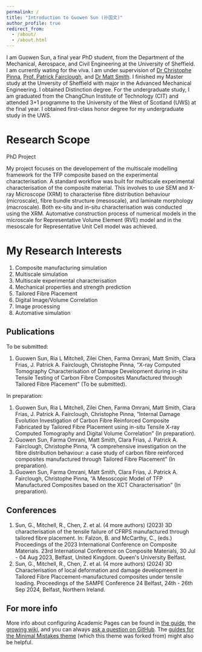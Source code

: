 ```yaml
---
permalink: /
title: "Introduction to Guowen Sun (孙国文)"
author_profile: true
redirect_from: 
  - /about/
  - /about.html
---
```


I am Guowen Sun, a final year PhD student, from the Department of the Mechanical, Aerospace, and Civil Engineering at the University of Sheffield. I am currently wating for the viva. I am under supervision of [Dr Christophe Pinna](https://www.sheffield.ac.uk/mac/people/mech-eng-academic-staff/christophe-pinna), [Prof. Patrick Fairclough](https://www.sheffield.ac.uk/mac/people/mech-eng-academic-staff/patrick-fairclough), and [Dr Matt Smith](https://www.sheffield.ac.uk/amrc/amrc-research-staff/matt-smith). I finished my Master study at the Unversity of Sheffield with major in the Advanced Mechanical Engineering. I obtained Distinction degree. For the undergraduate study, I am graduated from the ChangChun Institute of Technology (CIT) and attended 3+1 programme to the University of the West of Scotland (UWS) at the final year. I obtained first-class honor degree for my undergraduate study in the UWS. 

Research Scope
======
PhD Project

My project focuses on the developement of the multiscale modelling framework for the TFP composite based on the experimental characterisation. A standard workflow was built for multiscale experimental characterisation of the composite material. This involves to use SEM and X-ray Microscope (XRM) to characterise fibre distribution behaviour (microscale), fibre bundle structure (mesoscale), and laminate morphology (macroscale). Both ex-situ and in-situ characterisation was conducted using the XRM. Automative construction process of numerical models in the microscale for Representative Volume Element (RVE) model and in the mesoscale for Representative Unit Cell model was achieved.

My Research Interests
======
1. Composite manufacturing simulation
2. Multiscale simulation
3. Multiscale experimental characterisation
4. Mechanical properties and strength prediction
5. Tailored Fibre Placement
6. Digital Image/Volume Correlation
7. Image processing
8. Automative simulation

Publications
------
To be submitted:
1. Guowen Sun, Ria L Mitchell, Zilei Chen, Farma Omrani, Matt Smith, Clara Frias, J. Patrick A. Fairclough, Christophe Pinna, “X-ray Computed Tomography Characterisation of Damage Development during in-situ Tensile Testing of Carbon Fibre Composites Manufactured through Tailored Fibre Placement” (To be submitted).

In preparation:
1. Guowen Sun, Ria L Mitchell, Zilei Chen, Farma Omrani, Matt Smith, Clara Frias, J. Patrick A. Fairclough, Christophe Pinna, “Internal Damage Evolution Investigation of Carbon Fibre Reinforced Composite Fabricated by Tailored Fibre Placement using in-situ Tensile X-ray Computed Tomography and Digital Volume Correlation” (In preparation).
2. Guowen Sun, Farma Omrani, Matt Smith, Clara Frias, J. Patrick A. Fairclough, Christophe Pinna, “A comprehensive investigation on the fibre distribution behaviour: a case study of carbon fibre reinforced composites manufactured through Tailored Fibre Placement” (In preparation).
3. Guowen Sun, Farma Omrani, Matt Smith, Clara Frias, J. Patrick A. Fairclough, Christophe Pinna, “A Mesoscopic Model of TFP Manufactured Composites based on the XCT Characterisation” (In preparation).

Conferences
------
1. Sun, G., Mitchell, R., Chen, Z. et al. (4 more authors) (2023) 3D characterisation of the tensile failure of CFRPS manufactured through tailored fibre placement. In: Falzon, B. and McCarthy, C., (eds.) Proceedings of the 2023 International Conference on Composite Materials. 23rd International Conference on Composite Materials, 30 Jul - 04 Aug 2023, Belfast, United Kingdom. Queen's University Belfast.
2. Sun, G., Mitchell, R., Chen, Z. et al. (4 more authors) (2024) 3D Characterisation of local deformation and damage developmeent in Tailored Fibre Placcement-manufactured composites under tensile loading. Proceedings of the SAMPE Conference 24 Belfast, 24th - 26th Sep 2024, Belfast, Northern Ireland.

For more info
------
More info about configuring Academic Pages can be found in [the guide](https://academicpages.github.io/markdown/), the [growing wiki](https://github.com/academicpages/academicpages.github.io/wiki), and you can always [ask a question on GitHub](https://github.com/academicpages/academicpages.github.io/discussions). The [guides for the Minimal Mistakes theme](https://mmistakes.github.io/minimal-mistakes/docs/configuration/) (which this theme was forked from) might also be helpful.
